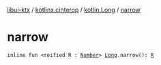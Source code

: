 [libui-ktx](../../index.md) / [kotlinx.cinterop](../index.md) / [kotlin.Long](index.md) / [narrow](./narrow.md)

# narrow

`inline fun <reified R : `[`Number`](https://kotlinlang.org/api/latest/jvm/stdlib/kotlin/-number/index.html)`> `[`Long`](https://kotlinlang.org/api/latest/jvm/stdlib/kotlin/-long/index.html)`.narrow(): `[`R`](narrow.md#R)